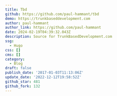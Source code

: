 ```yaml
---
title: Tbd
github: https://github.com/paul-hammant/tbd
demo: https://trunkbaseddevelopment.com
author: paul-hammant
author_link: https://github.com/paul-hammant
date: 2024-02-19T04:39:32.043Z
description: Source for TrunkBasedDevelopment.com
ssg:
  - Hugo
css: []
cms: []
category:
  - Blog
draft: false
publish_date: '2017-01-03T11:13:06Z'
update_date: '2022-12-12T19:58:52Z'
github_star: 481
github_fork: 132
---
```


